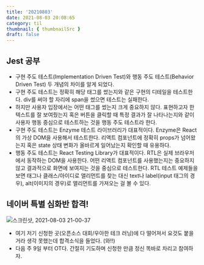 ```yaml
---
title: '20210803'
date: 2021-08-03 20:08:65
category: til
thumbnail: { thumbnailSrc }
draft: false
---
```


## Jest 공부

- 구현 주도 테스트(Implementation Driven Test)와 행동 주도 테스트(Behavior Driven Test) 두 개념의 차이를 알게 되었다.
- 구현 주도 테스트는 정확히 해당 태그를 썼는지와 같은 구현의 디테일을 테스트한다. div를 써야 할 자리에 span을 썼으면 테스트는 실패한다.
- 하지만 사용자 입장에서는 어떤 태그를 썼는지 크게 중요하지 않다. 표현하고자 한 텍스트를 잘 보여줬는지 혹은 버튼을 클릭할 때 특정 결과가 잘 나타나는지와 같이 사용자 행동 중심으로 테스트하는 것을 행동 주도 테스트라 한다.
- 구현 주도 테스트는 Enzyme 테스트 라이브러리가 대표적이다. Enzyme은 React의 가상 DOM을 사용해서 테스트한다. 리액트 컴포넌트에 정확히 props가 넘어왔는지 혹은 state 상태 변화가 올바르게 일어났는지 확인할 때 유용하다.
- 행동 주도 테스트는 React Testing Library가 대표적이다. RTL은 실제 브라우저에서 동작하는 DOM을 사용한다. 어떤 리액트 컴포넌트를 사용했는지는 중요하지 않고 결과적으로 화면에 보여지는 것을 중심으로 테스트한다. RTL 테스트 예제들을 보면 태그나 클래스/아이디로 앨리먼트를 찾는 대신 text나 label(input 태그의 경우), alt(이미지의 경우)로 앨리먼트를 가져오는 걸 볼 수 있다.

## 네이버 특별 심화반 합격!

![스크린샷, 2021-08-03 21-00-37](https://user-images.githubusercontent.com/47022167/128012480-f5bc1f16-bfe1-403e-a5c7-c961939f2a0d.png)

- 여기 저기 신청한 곳(오픈소스 대회/우아한 테크 러닝)에 다 떨어져서 요것도 붙을 거라 생각 못했는데 합격소식을 들었다. (와!!)
- 다음 주 9일 부터 OT다. 간절히 기도하며 신청한 만큼 정신 똑바로 차리고 참여하자.

